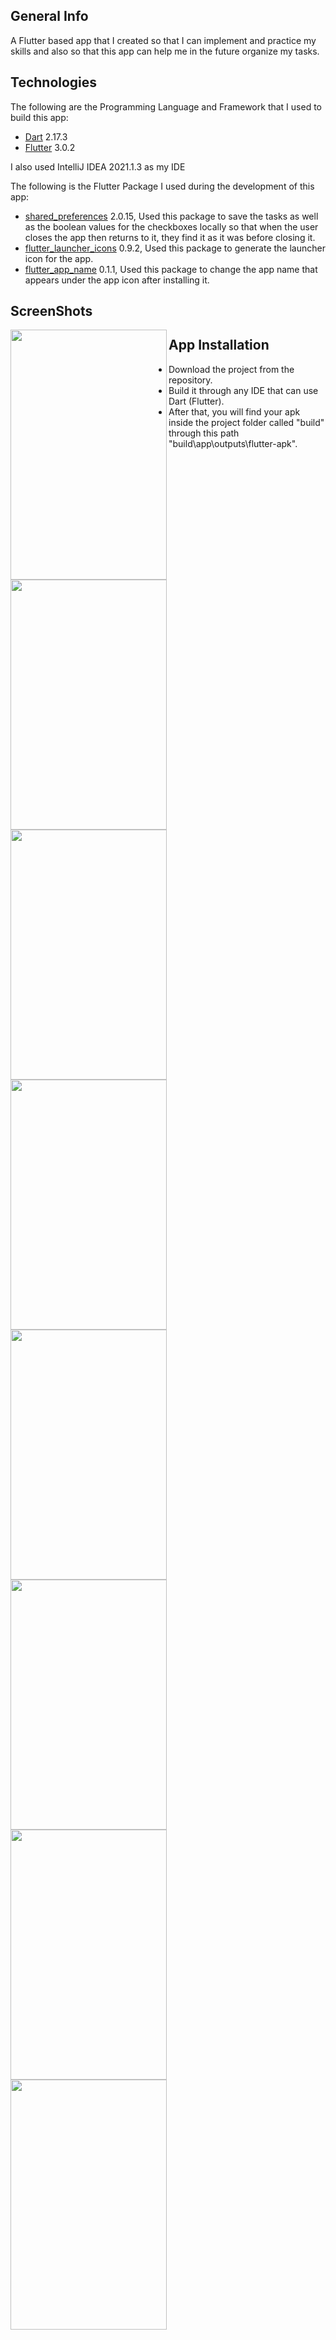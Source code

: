 ## General Info

A Flutter based app that I created so that I can implement and practice my skills and also so that this app can help me in the future organize my tasks.

## Technologies

The following are the Programming Language and Framework that I used to build this app:
   * [Dart](https://dart.dev/get-dart) 2.17.3 
   * [Flutter](https://docs.flutter.dev/get-started/install) 3.0.2
   
I also used IntelliJ IDEA 2021.1.3 as my IDE   

The following is the Flutter Package I used during the development of this app:
   * [shared_preferences](https://pub.dev/packages/shared_preferences) 2.0.15, Used this package to save the tasks as well as the boolean values for the checkboxes locally so that when the user closes the app then returns to it, they find it as it was before closing it.
   * [flutter_launcher_icons](https://pub.dev/packages/flutter_launcher_icons) 0.9.2, Used this package to generate the launcher icon for the app.
   * [flutter_app_name](https://pub.dev/packages/flutter_app_name) 0.1.1, Used this package to change the app name that appears under the app icon after installing it.
   
## ScreenShots
 
 <img align="left" src="https://user-images.githubusercontent.com/57438243/187782534-cd6e0b9a-4a80-4cfd-b2f6-0e6c05cd5d74.png" width="250" height="400"/> 
 <img align="left" src="https://user-images.githubusercontent.com/57438243/187782562-f801300c-d262-47e3-8c1a-2628856cb69a.png" width="250" height="400"/>  
 <img align="left" src="https://user-images.githubusercontent.com/57438243/187782714-bfe0d835-e03f-4e81-ac2e-8b004594d228.png" width="250" height="400"/>  
 <img align="left" src="https://user-images.githubusercontent.com/57438243/187782771-3e3a56b0-1468-4f95-8c98-4f1e73da7d74.png" width="250" height="400"/>  
 <img align="left" src="https://user-images.githubusercontent.com/57438243/187782814-a5ec1578-847f-45be-a846-0acd6a5c3388.png" width="250" height="400"/>  
 <img align="left" src="https://user-images.githubusercontent.com/57438243/187782856-f9fb70d4-f753-4fa4-b790-414529fb59a0.png" width="250" height="400"/>  
 <img align="left" src="https://user-images.githubusercontent.com/57438243/187782894-5cc20abf-3557-4edb-b260-997125db58d3.png" width="250" height="400"/>  
 <img align="left" src="https://user-images.githubusercontent.com/57438243/187782942-981adbaa-a0ce-4c32-8b18-67cb4caf6779.png" width="250" height="400"/>






## App Installation

 * Download the project from the repository.
 * Build it through any IDE that can use Dart (Flutter).
 * After that, you will find your apk inside the project folder called "build" through this path "build\app\outputs\flutter-apk".
